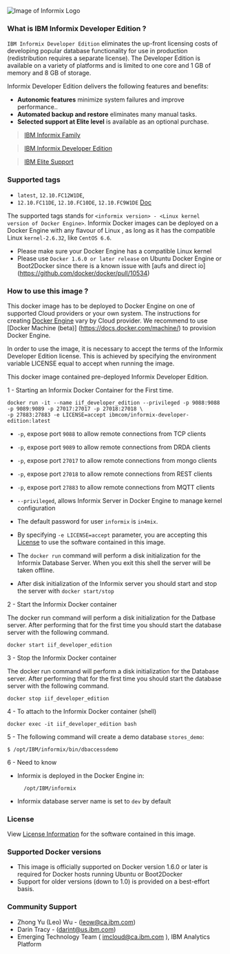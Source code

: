  
![Image of Informix Logo](https://s3.amazonaws.com/ibm.products.us-east-1/informix/informix-logo.jpg)

### What is  IBM Informix Developer Edition ?

```IBM Informix Developer Edition```  eliminates the up-front licensing costs of developing popular database functionality for use in production (redistribution requires a separate license). The Developer Edition is available on a variety of platforms and is limited to one core and 1 GB of memory and 8 GB of storage.


Informix Developer Edition delivers the following features and benefits:

* __Autonomic features__ minimize system failures and improve performance..
* __Automated backup and restore__ eliminates many manual tasks.
* __Selected support at Elite level__ is available as an optional purchase.

>[IBM Informix Family](http://www-03.ibm.com/software/products/en/informix-family)

>[IBM Informix Developer Edition ](http://www-03.ibm.com/software/products/en/infodeveedit)

>[IBM Elite Support](http://www-01.ibm.com/support/docview.wss?rs=630&uid=swg21431136)


### Supported tags

*  ```latest```, ```12.10.FC12W1DE```, 
* ```12.10.FC11DE```, ```12.10.FC10DE```, ```12.10.FC9W1DE``` [Doc](https://github.com/informix/informix-dockerhub-readme/12.10.FC9/informix-developer-database.md)


The supported tags stands for ```<informix version> - <Linux kernel version of Docker Engine>```.
Informix Docker images can be deployed on a Docker Engine with any flavour of Linux , as long as it has the compatible Linux  ```kernel-2.6.32```, like ```CentOS 6.6```.

* Please make sure your Docker Engine has a compatible Linux kernel
* Please use ```Docker 1.6.0 or later release``` on Ubuntu Docker Engine or Boot2Docker since there is a known issue with [aufs and direct io] (https://github.com/docker/docker/pull/10534)

### **How to use this image** ?
This docker image has to be deployed to Docker Engine on one of supported Cloud providers or your own system. The instructions for creating [Docker Engine](https://www.docker.com/whatisdocker/) vary by Cloud provider. We recommend to use [Docker Machine (beta)] (https://docs.docker.com/machine/)  to provision Docker Engine.

In order to use the image, it is necessary to accept the terms of the Informix Developer Edition license. This is achieved by specifying the environment variable LICENSE equal to accept when running the image.

This docker image contained pre-deployed Informix Developer Edition.

1 - Starting an Informix Docker Container for the First time.

```shell
docker run -it --name iif_developer_edition --privileged -p 9088:9088 -p 9089:9089 -p 27017:27017 -p 27018:27018 \
-p 27883:27883 -e LICENSE=accept ibmcom/informix-developer-edition:latest
```
*  ```-p```,  expose port ```9088``` to allow remote connections from TCP clients
*  ```-p```,  expose port ```9089``` to allow remote connections from DRDA clients
*  ```-p```,  expose port ```27017``` to allow remote connections from mongo clients
*  ```-p```,  expose port ```27018``` to allow remote connections from REST clients
*  ```-p```,  expose port ```27883``` to allow remote connections from MQTT clients
*  ```--privileged```,  allows Informix Server in Docker Engine to manage kernel configuration
* The default password for user ```informix``` is ```in4mix```.
* By specifying ```-e LICENSE=accept``` parameter, you are accepting this [License](http://www-03.ibm.com/software/sla/sladb.nsf/displaylis/4BBCF42D722EB70685257D8F007B6A44?OpenDocument)  to use the software contained in this image.

* The ```docker run``` command will perform a disk initialization for the Informix Database Server.  When you exit this shell the server will be 
taken offline.   

* After disk initialization of the Informix server you should start and stop the server with ```docker start/stop```


2 - Start the Informix Docker container

The docker run command will perform a disk initialization for the Datbase server.  After performing that for the first time you should start the database server with the following command.

```shell
docker start iif_developer_edition
```


3 - Stop the Informix Docker container

The docker run command will perform a disk initialization for the Database server.  After performing that for the first time you should start the database server with the following command.

```shell
docker stop iif_developer_edition
```

4 - To attach to the Informix Docker container (shell)

```shell
docker exec -it iif_developer_edition bash
```

5 - The following command will create a demo database ```stores_demo```:

```shell
$ /opt/IBM/informix/bin/dbaccessdemo
```

6 - Need to know

* Informix is deployed in the Docker Engine in:

    ```shell
      /opt/IBM/informix
    ```

* Informix database server name is  set to ```dev``` by default


### License

View [License Information](http://www-03.ibm.com/software/sla/sladb.nsf/displaylis/4BBCF42D722EB70685257D8F007B6A44?OpenDocument)  for the software contained in this image.

### Supported Docker versions

- This image is officially supported on Docker version 1.6.0 or later is required for Docker hosts running Ubuntu or Boot2Docker
- Support for older versions (down to 1.0) is provided on a best-effort basis.

### Community Support
- Zhong Yu (Leo) Wu  -  (leow@ca.ibm.com)
- Darin Tracy -  (darint@us.ibm.com)
- Emerging Technology Team ( imcloud@ca.ibm.com ), IBM Analytics Platform
